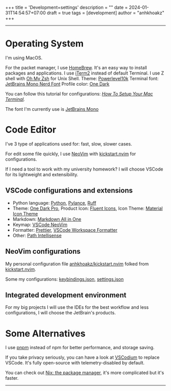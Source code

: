 +++
title = 'Development=settings'
description = ""
date = 2024-01-31T14:54:57+07:00
draft = true
tags = [development]
author = "anhkhoakz"
+++

---

# Operating System
I'm using MacOS.

For the packet manager, I use [HomeBrew](https://brew.sh/). It's an easy way to install packages and applications.
I use [iTerm2](https://iterm2.com/) instead of default Terminal.
I use Z shell with [Oh My Zsh](https://ohmyz.sh/) for Unix Shell.
Theme: [Powerlevel10k](https://github.com/romkatv/powerlevel10k)
Terminal font: [JetBrains Mono Nerd Font](https://github.com/ryanoasis/nerd-fonts/tree/master/patched-fonts/JetBrainsMono)
Profile color: [One Dark](https://github.com/one-dark/iterm-one-dark-theme) 

You can follow this tutorial for configurations: *[How To Setup Your Mac Terminal](https://www.josean.com/posts/terminal-setup).*

The font I'm currently use is [JetBrains Mono](https://github.com/JetBrains/JetBrainsMono/)

# Code Editor
I've 3 type of applications used for: fast, slow, slower cases.

For edit some file quickly, I use [NeoVim](https://neovim.io/) with [kickstart.nvim](https://github.com/nvim-lua/kickstart.nvim) for configurations.

If I need a tool to work with my university homework? I will choose VSCode for its lightweight and extensibility.

## VSCode configurations and extensions
- Python language: [Python](https://github.com/Microsoft/vscode-python), [Pylance](https://github.com/microsoft/pylance-release), [Ruff](https://github.com/astral-sh/ruff-vscode)
- Theme: [One Dark Pro](https://github.com/Binaryify/OneDark-Pro), Product Icon: [Fluent Icons](https://github.com/miguelsolorio/vscode-fluent-icons), Icon Theme: [Material Icon Theme](https://github.com/PKief/vscode-material-icon-theme)
- Markdown: [Markdown All in One](https://github.com/yzhang-gh/vscode-markdown)
- Keymap: [VSCode NeoVim](https://github.com/vscode-neovim/vscode-neovim)
- Formatter: [Prettier](https://github.com/prettier/prettier), [VSCode Workspace Formatter](https://github.com/franneck94/vscode-Workspace-formatter)
- Other: [Path Intellisense](https://github.com/ChristianKohler/PathIntellisense)

## NeoVim configurations

My personal configuration file [anhkhoakz/kickstart.nvim](https://codeberg.org/anhkhoakz/kickstart.nvim) folked from [kickstart.nvim](https://github.com/nvim-lua/kickstart.nvim).

Some my configurations: [keybindings.json](https://codeberg.org/anhkhoakz/Laboratory-Preparations/src/branch/main/src/keybindings.json), [settings.json](https://codeberg.org/anhkhoakz/Laboratory-Preparations/src/branch/main/src/settings.json)

## Integrated development environment

For my big projects I will use the IDEs for the best workflow and less configurations, I will choose the JetBrain's products.

# Some Alternatives
I use [pnpm](https://pnpm.io/) instead of npm for better performance, and storage saving.

If you take privacy seriously, you can have a look at [VSCodium](https://vscodium.com/) to replace VSCode. It's fully open-source with telemetry-disabled by default.

You can check out [Nix: the package manager](https://nixos.org/download#nix-install-macos), it's more complicated but it's faster.


---

